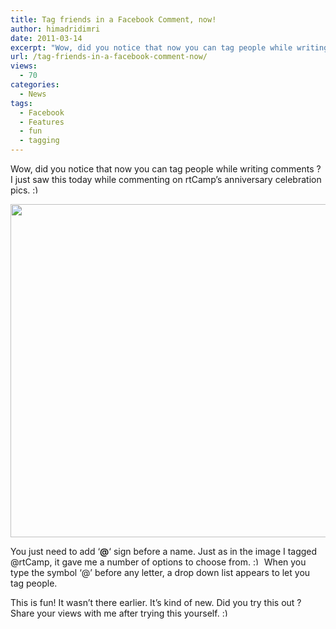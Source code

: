 ```yaml
---
title: Tag friends in a Facebook Comment, now!
author: himadridimri
date: 2011-03-14
excerpt: "Wow, did you notice that now you can tag people while writing comments ? I just saw this today while commenting on rtCamp's anniversary celebration pics. :)"
url: /tag-friends-in-a-facebook-comment-now/
views:
  - 70
categories:
  - News
tags:
  - Facebook
  - Features
  - fun
  - tagging
---
```

Wow, did you notice that now you can tag people while writing comments ? I just saw this today while commenting on rtCamp&#8217;s anniversary celebration pics. <img src="http://devilsworkshop.org/wp-includes/images/smilies/simple-smile.png" alt=":)" class="wp-smiley" style="height: 1em; max-height: 1em;" />

[<img class="alignnone size-full  wp-image-54453" src="http://cdn.devilsworkshop.org/files/2011/03/Facebook-Comment-tagging.png" alt="" width="600" height="533" />][1]

You just need to add &#8216;**@**&#8216; sign before a name. Just as in the image I tagged @rtCamp, it gave me a number of options to choose from. <img src="http://devilsworkshop.org/wp-includes/images/smilies/simple-smile.png" alt=":)" class="wp-smiley" style="height: 1em; max-height: 1em;" /> When you type the symbol &#8216;@&#8217; before any letter, a drop down list appears to let you tag people.

This is fun! It wasn&#8217;t there earlier. It&#8217;s kind of new. Did you try this out ? Share your views with me after trying this yourself. <img src="http://devilsworkshop.org/wp-includes/images/smilies/simple-smile.png" alt=":)" class="wp-smiley" style="height: 1em; max-height: 1em;" />

 [1]: http://cdn.devilsworkshop.org/files/2011/03/Facebook-Comment-tagging.png
